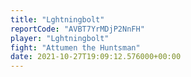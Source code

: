 ```yaml
---
title: "Lghtningbolt"
reportCode: "AVBT7YrMDjP2NnFH"
player: "Lghtningbolt"
fight: "Attumen the Huntsman"
date: 2021-10-27T19:09:12.576000+00:00
---
```

